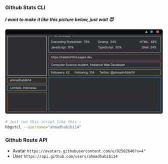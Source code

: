 ### Github Stats CLI

##### I want to make it like this picture below, just wait 😈

![Preview](/assets/img/preview.png)

```sh
# Just run this script like this :
hbgstcl --username="ahmadhabibi14"
```

### Github Route API
- Avatar `https://avatars.githubusercontent.com/u/92582640?v=4"`
- User `https://api.github.com/users/ahmadhabibi14`